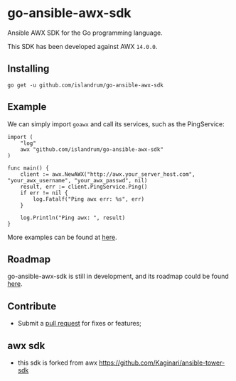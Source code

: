 # go-ansible-awx-sdk

Ansible AWX SDK for the Go programming language.


This SDK has been developed against AWX `14.0.0`.

## Installing

```
go get -u github.com/islandrum/go-ansible-awx-sdk
```

## Example

We can simply import `goawx` and call its services, such as the PingService:

```
import (
    "log"
    awx "github.com/islandrum/go-ansible-awx-sdk"
)

func main() {
    client := awx.NewAWX("http://awx.your_server_host.com", "your_awx_username", "your_awx_passwd", nil)
    result, err := client.PingService.Ping()
    if err != nil {
        log.Fatalf("Ping awx err: %s", err)
    }

    log.Println("Ping awx: ", result)
}
```

More examples can be found at [here](https://github.com/islandrum/go-ansible-awx-sdk/tree/main/examples).

## Roadmap

go-ansible-awx-sdk is still in development, and its roadmap could be found [here](https://github.com/islandrum/go-ansible-awx-sdk/blob/main/ROADMAP.md).

## Contribute

* Submit a [pull request](https://github.com/islandrum/go-ansible-awx-sdk/pulls) for fixes or features;

## awx sdk

* this sdk is forked from awx https://github.com/Kaginari/ansible-tower-sdk
